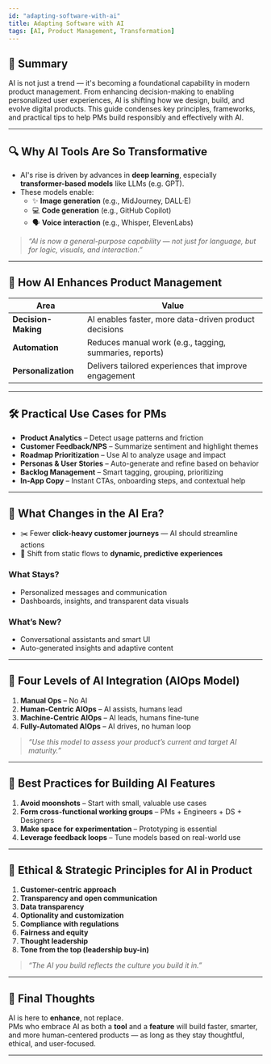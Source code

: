 ```yaml
---
id: "adapting-software-with-ai"
title: Adapting Software with AI
tags: [AI, Product Management, Transformation]
---
```

## 📌 Summary

AI is not just a trend — it's becoming a foundational capability in modern product management. From enhancing decision-making to enabling personalized user experiences, AI is shifting how we design, build, and evolve digital products. This guide condenses key principles, frameworks, and practical tips to help PMs build responsibly and effectively with AI.

---

## 🔍 Why AI Tools Are So Transformative

- AI's rise is driven by advances in **deep learning**, especially **transformer-based models** like LLMs (e.g. GPT).
- These models enable:
  - ✨ **Image generation** (e.g., MidJourney, DALL·E)
  - 💻 **Code generation** (e.g., GitHub Copilot)
  - 🗣 **Voice interaction** (e.g., Whisper, ElevenLabs)

> *“AI is now a general-purpose capability — not just for language, but for logic, visuals, and interaction.”*

---

## 🔧 How AI Enhances Product Management

| Area | Value |
|------|-------|
| **Decision-Making** | AI enables faster, more data-driven product decisions |
| **Automation** | Reduces manual work (e.g., tagging, summaries, reports) |
| **Personalization** | Delivers tailored experiences that improve engagement |

---

## 🛠 Practical Use Cases for PMs

- **Product Analytics** – Detect usage patterns and friction
- **Customer Feedback/NPS** – Summarize sentiment and highlight themes
- **Roadmap Prioritization** – Use AI to analyze usage and impact
- **Personas & User Stories** – Auto-generate and refine based on behavior
- **Backlog Management** – Smart tagging, grouping, prioritizing
- **In-App Copy** – Instant CTAs, onboarding steps, and contextual help

---

## 🧭 What Changes in the AI Era?

- ✂️ Fewer **click-heavy customer journeys** — AI should streamline actions
- 🎯 Shift from static flows to **dynamic, predictive experiences**

### What Stays?

- Personalized messages and communication
- Dashboards, insights, and transparent data visuals

### What’s New?

- Conversational assistants and smart UI
- Auto-generated insights and adaptive content

---

## 🧱 Four Levels of AI Integration (AIOps Model)

1. **Manual Ops** – No AI
2. **Human-Centric AIOps** – AI assists, humans lead
3. **Machine-Centric AIOps** – AI leads, humans fine-tune
4. **Fully-Automated AIOps** – AI drives, no human loop

> *“Use this model to assess your product’s current and target AI maturity.”*

---

## 🧰 Best Practices for Building AI Features

1. **Avoid moonshots** – Start with small, valuable use cases
2. **Form cross-functional working groups** – PMs + Engineers + DS + Designers
3. **Make space for experimentation** – Prototyping is essential
4. **Leverage feedback loops** – Tune models based on real-world use

---

## 🧭 Ethical & Strategic Principles for AI in Product

1. **Customer-centric approach**
2. **Transparency and open communication**
3. **Data transparency**
4. **Optionality and customization**
5. **Compliance with regulations**
6. **Fairness and equity**
7. **Thought leadership**
8. **Tone from the top (leadership buy-in)**

> *“The AI you build reflects the culture you build it in.”*

---

## 🏁 Final Thoughts

AI is here to **enhance**, not replace.  
PMs who embrace AI as both a **tool** and a **feature** will build faster, smarter, and more human-centered products — as long as they stay thoughtful, ethical, and user-focused.

---
